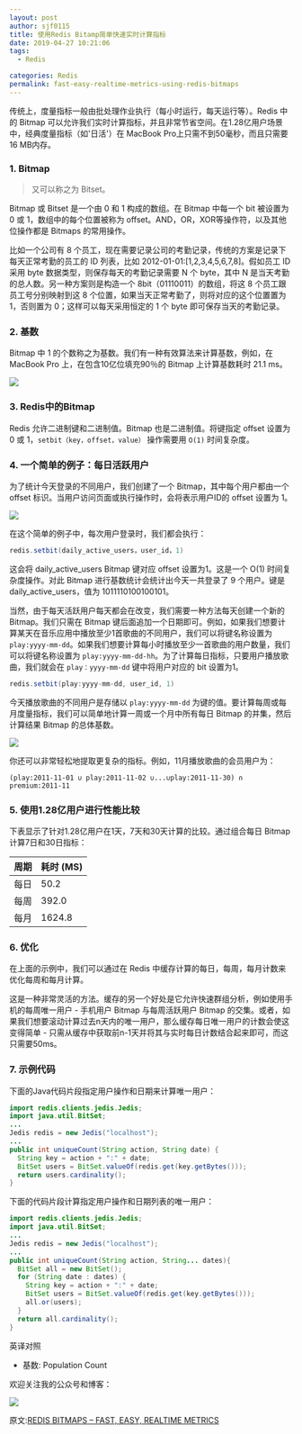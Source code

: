 ```yaml
---
layout: post
author: sjf0115
title: 使用Redis Bitamp简单快速实时计算指标
date: 2019-04-27 10:21:06
tags:
  - Redis

categories: Redis
permalink: fast-easy-realtime-metrics-using-redis-bitmaps
---
```


传统上，度量指标一般由批处理作业执行（每小时运行，每天运行等）。Redis 中的 Bitmap 可以允许我们实时计算指标，并且非常节省空间。在1.28亿用户场景中，经典度量指标（如'日活'）在 MacBook Pro上只需不到50毫秒，而且只需要16 MB内存。

### 1. Bitmap

> 又可以称之为 Bitset。

Bitmap 或 Bitset 是一个由 0 和 1 构成的数组。在 Bitmap 中每一个 bit 被设置为 0 或 1，数组中的每个位置被称为 offset。AND，OR，XOR等操作符，以及其他位操作都是 Bitmaps 的常用操作。

比如一个公司有 8 个员工，现在需要记录公司的考勤记录，传统的方案是记录下每天正常考勤的员工的 ID 列表，比如 2012-01-01:[1,2,3,4,5,6,7,8]。假如员工 ID 采用 byte 数据类型，则保存每天的考勤记录需要 N 个 byte，其中 N 是当天考勤的总人数。另一种方案则是构造一个 8bit（01110011）的数组，将这 8 个员工跟员工号分别映射到这 8 个位置，如果当天正常考勤了，则将对应的这个位置置为 1，否则置为 0；这样可以每天采用恒定的 1 个 byte 即可保存当天的考勤记录。

### 2. 基数

Bitmap 中 1 的个数称之为基数。我们有一种有效算法来计算基数，例如，在 MacBook Pro 上，在包含10亿位填充90％的 Bitmap 上计算基数耗时 21.1 ms。

![](https://github.com/sjf0115/PubLearnNotes/blob/master/image/Redis/fast-easy-realtime-metrics-using-redis-bitmaps-1.png?raw=true)

### 3. Redis中的Bitmap

Redis 允许二进制键和二进制值。Bitmap 也是二进制值。将键指定 offset 设置为 0 或 1，`setbit（key，offset，value）` 操作需要用 `O(1)` 时间复杂度。

### 4. 一个简单的例子：每日活跃用户

为了统计今天登录的不同用户，我们创建了一个 Bitmap，其中每个用户都由一个 offset 标识。当用户访问页面或执行操作时，会将表示用户ID的 offset 设置为 1。

![](https://github.com/sjf0115/PubLearnNotes/blob/master/image/Redis/fast-easy-realtime-metrics-using-redis-bitmaps-2.png?raw=true)

在这个简单的例子中，每次用户登录时，我们都会执行：
```java
redis.setbit(daily_active_users，user_id，1)
```
这会将 daily_active_users Bitmap 键对应 offset 设置为1。这是一个 O(1) 时间复杂度操作。对此 Bitmap 进行基数统计会统计出今天一共登录了 9 个用户。键是 daily_active_users，值为 1011110100100101。

当然，由于每天活跃用户每天都会在改变，我们需要一种方法每天创建一个新的 Bitmap。我们只需在 Bitmap 键后面追加一个日期即可。例如，如果我们想要计算某天在音乐应用中播放至少1首歌曲的不同用户，我们可以将键名称设置为 `play:yyyy-mm-dd`。如果我们想要计算每小时播放至少一首歌曲的用户数量，我们可以将键名称设置为 `play:yyyy-mm-dd-hh`。为了计算每日指标，只要用户播放歌曲，我们就会在 `play：yyyy-mm-dd` 键中将用户对应的 bit 设置为1。
```java
redis.setbit(play:yyyy-mm-dd, user_id, 1)
```
今天播放歌曲的不同用户是存储以 `play:yyyy-mm-dd` 为键的值。要计算每周或每月度量指标，我们可以简单地计算一周或一个月中所有每日 Bitmap 的并集，然后计算结果 Bitmap 的总体基数。

![](https://github.com/sjf0115/PubLearnNotes/blob/master/image/Redis/fast-easy-realtime-metrics-using-redis-bitmaps-3.png?raw=true)

你还可以非常轻松地提取更复杂的指标。例如，11月播放歌曲的会员用户为：
```
(play:2011-11-01 ∪ play:2011-11-02 ∪...∪play:2011-11-30) ∩ premium:2011-11
```

### 5. 使用1.28亿用户进行性能比较

下表显示了针对1.28亿用户在1天，7天和30天计算的比较。通过组合每日 Bitmap 计算7日和30日指标：

| 周期 | 耗时 (MS)|
|---|---|
| 每日	| 50.2 |
| 每周 |	392.0 |
| 每月 | 1624.8 |

### 6. 优化

在上面的示例中，我们可以通过在 Redis 中缓存计算的每日，每周，每月计数来优化每周和每月计算。

这是一种非常灵活的方法。缓存的另一个好处是它允许快速群组分析，例如使用手机的每周唯一用户 - 手机用户 Bitmap 与每周活跃用户 Bitmap 的交集。或者，如果我们想要滚动计算过去n天内的唯一用户，那么缓存每日唯一用户的计数会使这变得简单 - 只需从缓存中获取前n-1天并将其与实时每日计数结合起来即可，而这只需要50ms。

### 7. 示例代码

下面的Java代码片段指定用户操作和日期来计算唯一用户：
```java
import redis.clients.jedis.Jedis;
import java.util.BitSet;
...
Jedis redis = new Jedis("localhost");
...
public int uniqueCount(String action, String date) {
  String key = action + ":" + date;
  BitSet users = BitSet.valueOf(redis.get(key.getBytes()));
  return users.cardinality();
}
```
下面的代码片段计算指定用户操作和日期列表的唯一用户：
```java
import redis.clients.jedis.Jedis;
import java.util.BitSet;
...
Jedis redis = new Jedis("localhost");
...
public int uniqueCount(String action, String... dates){
  BitSet all = new BitSet();
  for (String date : dates) {
    String key = action + ":" + date;
    BitSet users = BitSet.valueOf(redis.get(key.getBytes()));
    all.or(users);
  }
  return all.cardinality();
}
```

英译对照
- 基数: Population Count

欢迎关注我的公众号和博客：

![](https://github.com/sjf0115/PubLearnNotes/blob/master/image/Other/smartsi.jpg?raw=true)

原文:[REDIS BITMAPS – FAST, EASY, REALTIME METRICS](https://blog.getspool.com/2011/11/29/fast-easy-realtime-metrics-using-redis-bitmaps/)
